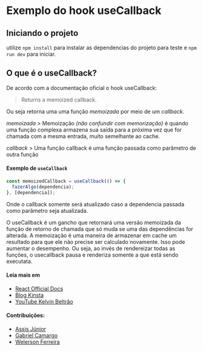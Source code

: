 # Exemplo do hook useCallback

## Iniciando o projeto

utilize
`npm install`
para instalar as dependencias do projeto para teste e `npm run dev` para iniciar.

## O que é o useCallback?

De acordo com a documentação oficial o hook useCallback:

> Returns a memoized callback.

Ou seja retorna uma uma função _memoizada_ por meio de um _callback_.

_memoizada_ > Memoização _(não confundir com memorização)_ é quando uma função complexa armazena sua saída para a próxima vez que for chamada com a mesma entrada, muito semelhante ao cache.

_callback_ > Uma função callback é uma função passada como parâmetro de outra função

#### Exemplo de `useCallback`

```js
const memoizedCallback = useCallback(() => {
  fazerAlgo(dependencia);
}, [dependencia]);
```

Onde o callback somente será atualizado caso a dependencia passada como parâmetro seja atualizada.

O useCallback é um gancho que retornará uma versão memoizada da função de retorno de chamada que só muda se uma das dependências for alterada. A memoização é uma maneira de armazenar em cache um resultado para que ele não precise ser calculado novamente. Isso pode aumentar o desempenho.
Ou seja, ao invés de rendereizar todas as funções, o usecallback pausa e renderiza somente a que está sendo executata.

#### Leia mais em

- [React Official Docs](https://reactjs.org/docs/hooks-reference.html#usecallback)
- [Blog Kinsta](https://kinsta.com/pt/blog/usecallback-react/)
- [YouTube Kelvin Beltrão](https://youtu.be/c6QO8ePE_a8)

#### Contribuições:

- [Assis Júnior](https://github.com/AssFerj)
- [Gabriel Camargo](https://github.com/GabrielCamargo92)
- [Welerson Ferreira](https://github.com/welersonfrr/)

